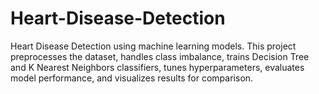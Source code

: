# Heart-Disease-Detection
Heart Disease Detection using machine learning models. This project preprocesses the dataset, handles class imbalance, trains Decision Tree and K Nearest Neighbors classifiers, tunes hyperparameters, evaluates model performance, and visualizes results for comparison.
